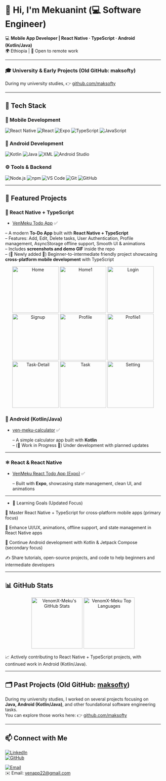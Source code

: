 # 👋 Hi, I'm Mekuanint (💻 Software Engineer)

💻 **Mobile App Developer | React Native · TypeScript · Android (Kotlin/Java)**  
🌍 Ethiopia | 🚀 Open to remote work  

---

### 🎓 University & Early Projects (Old GitHub: maksofty)  
During my university studies, 👉 [github.com/maksofty](https://github.com/maksofty)  

---

## 🔧 Tech Stack

### 📱 Mobile Development
![React Native](https://img.shields.io/badge/React_Native-61DAFB?style=for-the-badge&logo=react&logoColor=20232A)
![React](https://img.shields.io/badge/React-20232A?style=for-the-badge&logo=react&logoColor=61DAFB)
![Expo](https://img.shields.io/badge/Expo-000020?style=for-the-badge&logo=expo&logoColor=white)
![TypeScript](https://img.shields.io/badge/TypeScript-3178C6?style=for-the-badge&logo=typescript&logoColor=white)
![JavaScript](https://img.shields.io/badge/JavaScript-F7DF1E?style=for-the-badge&logo=javascript&logoColor=black)

### 🤖 Android Development
![Kotlin](https://img.shields.io/badge/Kotlin-0095D5?style=for-the-badge&logo=kotlin&logoColor=white)
![Java](https://img.shields.io/badge/Java-007396?style=for-the-badge&logo=java&logoColor=white)
![XML](https://img.shields.io/badge/XML-FF6600?style=for-the-badge&logo=xml&logoColor=white)
![Android Studio](https://img.shields.io/badge/Android_Studio-3DDC84?style=for-the-badge&logo=android-studio&logoColor=white)

### ⚙️ Tools & Backend
![Node.js](https://img.shields.io/badge/Node.js-339933?style=for-the-badge&logo=node.js&logoColor=white)
![npm](https://img.shields.io/badge/npm-CB3837?style=for-the-badge&logo=npm&logoColor=white)
![VS Code](https://img.shields.io/badge/VS_Code-007ACC?style=for-the-badge&logo=visual-studio-code&logoColor=white)
![Git](https://img.shields.io/badge/Git-F05032?style=for-the-badge&logo=git&logoColor=white)
![GitHub](https://img.shields.io/badge/GitHub-181717?style=for-the-badge&logo=github&logoColor=white)

---

## 📌 Featured Projects   






### 📱 React Native + TypeScript
- [VenMeku Todo App](https://github.com/VenomX-Meku/VenMeku-Todo-ReactNative) ✅

– A modern **To-Do App** built with **React Native + TypeScript**  
– Features: Add, Edit, Delete tasks, User Authentication, Profile management, AsyncStorage offline support, Smooth UI & animations  
– Includes **screenshots and demo GIF** inside the repo  
– (🚀 Newly added 🚀) Beginner-to-intermediate friendly project showcasing **cross-platform mobile development** with TypeScript

<p align="center">
  <img src="https://github.com/user-attachments/assets/65f824e1-0de1-4202-b3fa-733230ef7ef6" alt="Home" width="150"/>
  <img src="https://github.com/user-attachments/assets/4853bee1-b77a-4296-a76f-aba808875831" alt="Home1" width="150"/>
  <img src="https://github.com/user-attachments/assets/8cac8be8-2a0e-4e8e-b13f-eedcdc83b0e8" alt="Login" width="150"/>
  <img src="https://github.com/user-attachments/assets/6be86ca6-1fa6-417c-b4f5-972875fd577c" alt="Signup" width="150"/>
  <img src="https://github.com/user-attachments/assets/d654571d-0367-4cb3-a4da-28a1da63e7cd" alt="Profile" width="150"/>
  <img src="https://github.com/user-attachments/assets/fd608345-37f2-4c45-94a5-bc42ba3bd899" alt="Profile1" width="150"/>
  <img src="https://github.com/user-attachments/assets/8c9213a4-575f-4e3d-8783-371783a8eb17" alt="Task-Detail" width="150"/>
  <img src="https://github.com/user-attachments/assets/4f04bc90-7d14-46b9-b3fe-6f4669d942bd" alt="Task" width="150"/>
  <img src="https://github.com/user-attachments/assets/07b94fe7-4442-4f74-9a70-8bb84df96167" alt="Setting" width="150"/>
</p>





  



### 📱 Android (Kotlin/Java)
- [ven-meku-calculator](https://github.com/VenomX-Meku/ven-meku-calculator) ✅  
 
  – A simple calculator app built with **Kotlin**  
  – (🚧 Work in Progress 🚧) Under development with planned updates  

---


 
### ⚛️ React & React Native
- [VenMeku React Todo App (Expo)](https://github.com/VenomX-Meku/VenMeku-React-TodoApp) ✅  
    
  – Built with **Expo**, showcasing state management, clean UI, and animations  

---



- 🌱 Learning Goals (Updated Focus)

🚀 Master React Native + TypeScript for cross-platform mobile apps (primary focus)

📲 Enhance UI/UX, animations, offline support, and state management in React Native apps

📱 Continue Android development with Kotlin & Jetpack Compose (secondary focus)

✍️ Share tutorials, open-source projects, and code to help beginners and intermediate developers

---

## 📊 GitHub Stats

<p align="center">
  <img src="https://github-readme-stats.vercel.app/api?username=VenomX-Meku&show_icons=true&theme=tokyonight" alt="VenomX-Meku's GitHub Stats" height="165"/>
  <img src="https://github-readme-stats.vercel.app/api/top-langs/?username=VenomX-Meku&layout=compact&theme=tokyonight" alt="VenomX-Meku Top Languages" height="165"/>
</p>
  

📈 Actively contributing to React Native + TypeScript projects, with continued work in Android (Kotlin/Java).

---

## 🗂 Past Projects (Old GitHub: [maksofty](https://github.com/maksofty))
During my university studies, I worked on several projects focusing on **Java, Android (Kotlin/Java)**, and other foundational software engineering tasks.  
You can explore those works here: 👉 [github.com/maksofty](https://github.com/maksofty)

---

## 📫 Connect with Me

[![LinkedIn](https://img.shields.io/badge/LinkedIn-0A66C2?style=for-the-badge&logo=linkedin&logoColor=white)](https://www.linkedin.com/in/mekuanint-yehualaw-305aa52b3)  
[![GitHub](https://img.shields.io/badge/GitHub-181717?style=for-the-badge&logo=github&logoColor=white)](https://github.com/VenomX-Meku)  

[![Email](https://img.shields.io/badge/Email-D14836?style=for-the-badge&logo=gmail&logoColor=white)](mailto:venapp22@gmail.com)  
✉️ Email: [venapp22@gmail.com](mailto:venapp22@gmail.com)





















